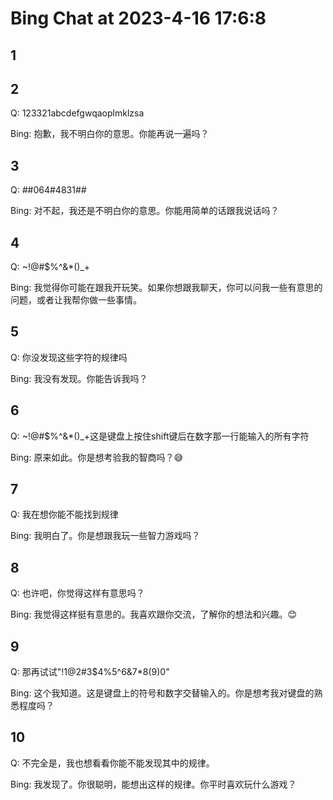 # Bing Chat at 2023-4-16 17:6:8

## 1



## 2

Q: 123321abcdefgwqaoplmklzsa

Bing: 抱歉，我不明白你的意思。你能再说一遍吗？

## 3

Q: *#*#064#4831#*#*

Bing: 对不起，我还是不明白你的意思。你能用简单的话跟我说话吗？

## 4

Q: ~!@#$%^&*()_+

Bing: 我觉得你可能在跟我开玩笑。如果你想跟我聊天，你可以问我一些有意思的问题，或者让我帮你做一些事情。

## 5

Q: 你没发现这些字符的规律吗

Bing: 我没有发现。你能告诉我吗？

## 6

Q: ~!@#$%^&*()_+这是键盘上按住shift键后在数字那一行能输入的所有字符

Bing: 原来如此。你是想考验我的智商吗？😅

## 7

Q: 我在想你能不能找到规律

Bing: 我明白了。你是想跟我玩一些智力游戏吗？

## 8

Q: 也许吧，你觉得这样有意思吗？

Bing: 我觉得这样挺有意思的。我喜欢跟你交流，了解你的想法和兴趣。😊

## 9

Q: 那再试试"!1@2#3$4%5^6&7*8(9)0"

Bing: 这个我知道。这是键盘上的符号和数字交替输入的。你是想考我对键盘的熟悉程度吗？

## 10

Q: 不完全是，我也想看看你能不能发现其中的规律。

Bing: 我发现了。你很聪明，能想出这样的规律。你平时喜欢玩什么游戏？